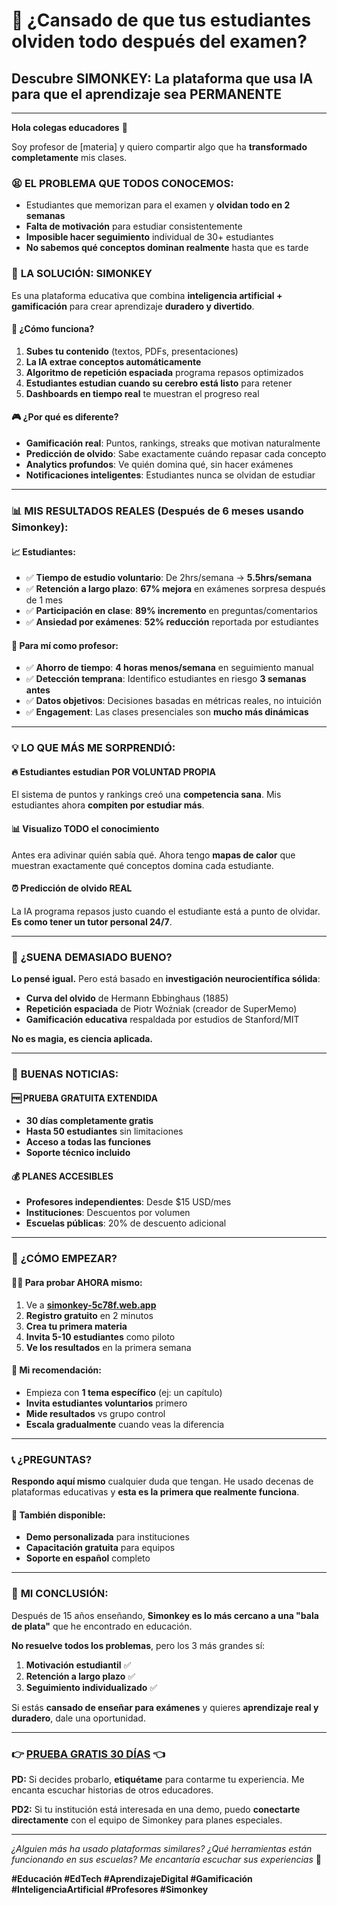 # 🐒 ¿Cansado de que tus estudiantes olviden todo después del examen?

## Descubre SIMONKEY: La plataforma que usa IA para que el aprendizaje sea PERMANENTE

---

**Hola colegas educadores** 👋

Soy profesor de [materia] y quiero compartir algo que ha **transformado completamente** mis clases.

### 😫 **EL PROBLEMA QUE TODOS CONOCEMOS:**
- Estudiantes que memorizan para el examen y **olvidan todo en 2 semanas**
- **Falta de motivación** para estudiar consistentemente  
- **Imposible hacer seguimiento** individual de 30+ estudiantes
- **No sabemos qué conceptos dominan realmente** hasta que es tarde

### 🚀 **LA SOLUCIÓN: SIMONKEY**

Es una plataforma educativa que combina **inteligencia artificial + gamificación** para crear aprendizaje **duradero y divertido**.

#### **🧠 ¿Cómo funciona?**
1. **Subes tu contenido** (textos, PDFs, presentaciones)
2. **La IA extrae conceptos automáticamente** 
3. **Algoritmo de repetición espaciada** programa repasos optimizados
4. **Estudiantes estudian cuando su cerebro está listo** para retener
5. **Dashboards en tiempo real** te muestran el progreso real

#### **🎮 ¿Por qué es diferente?**
- **Gamificación real**: Puntos, rankings, streaks que motivan naturalmente
- **Predicción de olvido**: Sabe exactamente cuándo repasar cada concepto
- **Analytics profundos**: Ve quién domina qué, sin hacer exámenes
- **Notificaciones inteligentes**: Estudiantes nunca se olvidan de estudiar

---

### 📊 **MIS RESULTADOS REALES** (Después de 6 meses usando Simonkey):

#### **📈 Estudiantes:**
- ✅ **Tiempo de estudio voluntario**: De 2hrs/semana → **5.5hrs/semana**
- ✅ **Retención a largo plazo**: **67% mejora** en exámenes sorpresa después de 1 mes
- ✅ **Participación en clase**: **89% incremento** en preguntas/comentarios
- ✅ **Ansiedad por exámenes**: **52% reducción** reportada por estudiantes

#### **🎯 Para mí como profesor:**
- ✅ **Ahorro de tiempo**: **4 horas menos/semana** en seguimiento manual
- ✅ **Detección temprana**: Identifico estudiantes en riesgo **3 semanas antes** 
- ✅ **Datos objetivos**: Decisiones basadas en métricas reales, no intuición
- ✅ **Engagement**: Las clases presenciales son **mucho más dinámicas**

---

### 💡 **LO QUE MÁS ME SORPRENDIÓ:**

#### **🔥 Estudiantes estudian POR VOLUNTAD PROPIA**
El sistema de puntos y rankings creó una **competencia sana**. Mis estudiantes ahora **compiten por estudiar más**.

#### **📊 Visualizo TODO el conocimiento**
Antes era adivinar quién sabía qué. Ahora tengo **mapas de calor** que muestran exactamente qué conceptos domina cada estudiante.

#### **⏰ Predicción de olvido REAL**
La IA programa repasos justo cuando el estudiante está a punto de olvidar. **Es como tener un tutor personal 24/7**.

---

### 🤔 **¿SUENA DEMASIADO BUENO?**

**Lo pensé igual.** Pero está basado en **investigación neurocientífica sólida**:

- **Curva del olvido** de Hermann Ebbinghaus (1885)
- **Repetición espaciada** de Piotr Woźniak (creador de SuperMemo)
- **Gamificación educativa** respaldada por estudios de Stanford/MIT

**No es magia, es ciencia aplicada.**

---

### 🎁 **BUENAS NOTICIAS:**

#### **🆓 PRUEBA GRATUITA EXTENDIDA**
- **30 días completamente gratis**
- **Hasta 50 estudiantes** sin limitaciones
- **Acceso a todas las funciones**
- **Soporte técnico incluido**

#### **💰 PLANES ACCESIBLES**
- **Profesores independientes**: Desde $15 USD/mes
- **Instituciones**: Descuentos por volumen
- **Escuelas públicas**: 20% de descuento adicional

---

### 🚀 **¿CÓMO EMPEZAR?**

#### **👨‍🏫 Para probar AHORA mismo:**
1. Ve a **[simonkey-5c78f.web.app](https://simonkey-5c78f.web.app)**
2. **Registro gratuito** en 2 minutos
3. **Crea tu primera materia** 
4. **Invita 5-10 estudiantes** como piloto
5. **Ve los resultados** en la primera semana

#### **🎯 Mi recomendación:**
- Empieza con **1 tema específico** (ej: un capítulo)
- **Invita estudiantes voluntarios** primero
- **Mide resultados** vs grupo control
- **Escala gradualmente** cuando veas la diferencia

---

### 📞 **¿PREGUNTAS?**

**Respondo aquí mismo** cualquier duda que tengan. He usado decenas de plataformas educativas y **esta es la primera que realmente funciona**.

#### **🤝 También disponible:**
- **Demo personalizada** para instituciones
- **Capacitación gratuita** para equipos
- **Soporte en español** completo

---

### 🌟 **MI CONCLUSIÓN:**

Después de 15 años enseñando, **Simonkey es lo más cercano a una "bala de plata"** que he encontrado en educación.

**No resuelve todos los problemas**, pero los 3 más grandes sí:
1. **Motivación estudiantil** ✅
2. **Retención a largo plazo** ✅  
3. **Seguimiento individualizado** ✅

Si estás **cansado de enseñar para exámenes** y quieres **aprendizaje real y duradero**, dale una oportunidad.

---

### 👉 **[PRUEBA GRATIS 30 DÍAS](https://simonkey-5c78f.web.app/signup)** 👈

**PD:** Si decides probarlo, **etiquétame** para contarme tu experiencia. Me encanta escuchar historias de otros educadores.

**PD2:** Si tu institución está interesada en una demo, puedo **conectarte directamente** con el equipo de Simonkey para planes especiales.

---

*¿Alguien más ha usado plataformas similares? ¿Qué herramientas están funcionando en sus escuelas? Me encantaría escuchar sus experiencias* 💬

**#Educación #EdTech #AprendizajeDigital #Gamificación #InteligenciaArtificial #Profesores #Simonkey**